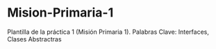 # Mision-Primaria-1
Plantilla de la práctica 1 (Misión Primaria 1). Palabras Clave: Interfaces, Clases Abstractras
